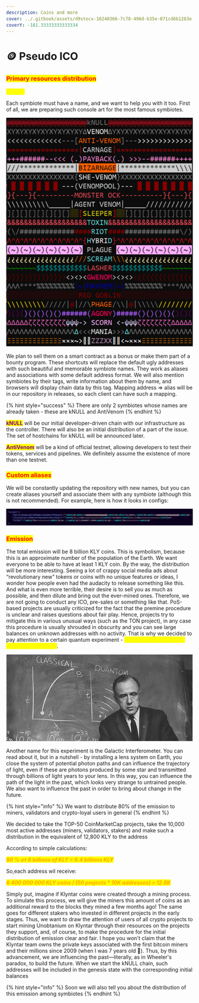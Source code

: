 ```yaml
---
description: Coins and more
cover: ../.gitbook/assets/d9stocx-10240366-7c78-496d-b35e-071cd6b1263e.gif
coverY: -181.33333333333334
---
```


# 🪙 Pseudo ICO

### <mark style="color:red;">Primary resources distribution</mark>

<mark style="color:yellow;">**Aliases**</mark>

Each symbiote must have a name, and we want to help you with it too. First of all, we are preparing such console art for the most famous symbiotes.

![](<../.gitbook/assets/image (16) (1) (1) (1).png>)

We plan to sell them on a smart contract as a bonus or make them part of a bounty program. These shortcuts will replace the default ugly addresses with such beautiful and memorable symbiote names. They work as aliases and associations with some default address format. We will also mention symbiotes by their tags, write information about them by name, and browsers will display chain data by this tag. Mapping address ⇒ alias will be in our repository in releases, so each client can have such a mapping.

{% hint style="success" %}
There are only 2 symbiotes whose names are already taken - these are kNULL and AntiVenom
{% endhint %}

<mark style="color:purple;">**kNULL**</mark> will be our initial developer-driven chain with our infrastructure as the controller. There will also be an initial distribution of a part of the issue. The set of hostchains for kNULL will be announced later.

<mark style="color:purple;">**AntiVenom**</mark> will be a kind of official testnet, allowing developers to test their tokens, services and pipelines. We definitely assume the existence of more than one testnet.

### <mark style="color:red;">Custom aliases</mark>

We will be constantly updating the repository with new names, but you can create aliases yourself and associate them with any symbiote (although this is not recommended). For example, here is how it looks in configs:

![](<../.gitbook/assets/image (17) (1) (1) (1).png>)

### <mark style="color:red;">Emission</mark>

The total emission will be 8 billion KLY coins. This is symbolism, because this is an approximate number of the population of the Earth. We want everyone to be able to have at least 1 KLY coin. By the way, the distribution will be more interesting. Seeing a lot of crappy social media ads about “revolutionary new” tokens or coins with no unique features or ideas, I wonder how people even had the audacity to release something like this. And what is even more terrible, their desire is to sell you as much as possible, and then dilute and bring out the ever-mined ones. Therefore, we are not going to conduct any ICO, pre-sales or something like that. PoS-based projects are usually criticized for the fact that the premine procedure is unclear and raises questions about fair play. Hence, projects try to mitigate this in various unusual ways (such as the TON project), in any case this procedure is usually shrouded in obscurity and you can see large balances on unknown addresses with no activity. That is why we decided to pay attention to a certain quantum experiment - _<mark style="color:yellow;">**the Wheeler experiment with delayed choice**</mark>_.

![](<../.gitbook/assets/image (13) (1) (1).png>)

Another name for this experiment is the Galactic Interferometer. You can read about it, but in a nutshell - by installing a lens system on Earth, you close the system of potential photon paths and can influence the trajectory of light, even if these are photons produced by some star and transmitted through billions of light years to your lens. In this way, you can influence the path of the light in the past, which looks very strange to untrained people. We also want to influence the past in order to bring about change in the future.

{% hint style="info" %}
We want to distribute 80% of the emission to miners, validators and crypto-loyal users in general
{% endhint %}

We decided to take the TOP-50 CoinMarketCap projects, take the 10,000 most active addresses (miners, validators, stakers) and make such a distribution in the equivalent of 12,800 KLY to the address

According to simple calculations:

_<mark style="color:orange;">**80 % от 8 billions of KLY = 6.4 billions KLY**</mark>_

So,each address wil receive:

_<mark style="color:orange;">**6 400 000 000 KLY coins / (50 projects \* 10K addresses) = 12.8K**</mark>_

Simply put, imagine if Klyntar coins were created through a mining process. To simulate this process, we will give the miners this amount of coins as an additional reward to the blocks they mined a few months ago! The same goes for different stakers who invested in different projects in the early stages. Thus, we want to draw the attention of users of all crypto projects to start mining Unobtanium on Klyntar through their resources on the projects they support, and, of course, to make the procedure for the initial distribution of emission clear and fair. I hope you won't claim that the Klyntar team owns the private keys associated with the first bitcoin miners and their millions since 2009 (when I was 7 years old 🤣). Thus, by this advancement, we are influencing the past—literally, as in Wheeler's paradox, to build the future. When we start the kNULL chain, such addresses will be included in the genesis state with the corresponding initial balances

{% hint style="info" %}
Soon we will also tell you about the distribution of this emission among symbiotes
{% endhint %}
